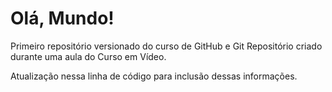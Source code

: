 # Olá, Mundo!
 Primeiro repositório versionado do curso de GitHub e Git
    Repositório criado durante uma aula do Curso em Vídeo.

Atualização nessa linha de código para inclusão dessas informações.
